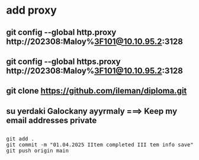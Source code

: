 # add proxy 
## git config --global http.proxy http://202308:Maloy%3F101@10.10.95.2:3128
## git config --global https.proxy http://202308:Maloy%3F101@10.10.95.2:3128
## git clone https://github.com/ileman/diploma.git
## su yerdaki Galockany ayyrmaly ===> Keep my email addresses private
##
<pre>
git add .
git commit -m "01.04.2025 IItem completed III tem info save" 
git push origin main
</pre>
##

